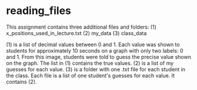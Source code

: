 # reading_files
This assignment contains three additional files and folders: 
(1) x_positions_used_in_lecture.txt
(2) my_data
(3) class_data

(1) is a list of decimal values between 0 and 1. Each value was shown to students for approximately 10 seconds on a graph with only two labels: 0 and 1. From this image, students were told to guess the precise value shown on the graph. The list in (1) contains the true values.
(2) is a list of my guesses for each value.
(3) is a folder with one .txt file for each student in the class. Each file is a list of one student's guesses for each value. It contains (2).
